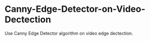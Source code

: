 # Canny-Edge-Detector-on-Video-Dectection
Use Canny Edge Detector algorithm on video edge dectection.

